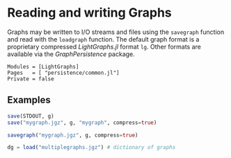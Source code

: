 # Reading and writing Graphs

Graphs may be written to I/O streams and files using the `savegraph` function and read with the `loadgraph` function. The default graph format is a proprietary compressed *LightGraphs.jl* format `lg`. Other formats are available via the *GraphPersistence* package.

```@autodocs
Modules = [LightGraphs]
Pages   = [ "persistence/common.jl"]
Private = false
```

## Examples

```julia
save(STDOUT, g)
save("mygraph.jgz", g, "mygraph", compress=true)

savegraph("mygraph.jgz", g, compress=true)

dg = load("multiplegraphs.jgz") # dictionary of graphs

```
